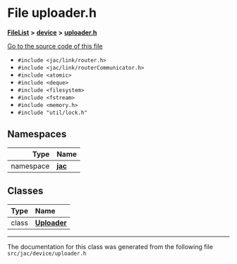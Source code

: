 

# File uploader.h



[**FileList**](files.md) **>** [**device**](dir_7dcf813d97a5be213fa89559baaee677.md) **>** [**uploader.h**](uploader_8h.md)

[Go to the source code of this file](uploader_8h_source.md)



* `#include <jac/link/router.h>`
* `#include <jac/link/routerCommunicator.h>`
* `#include <atomic>`
* `#include <deque>`
* `#include <filesystem>`
* `#include <fstream>`
* `#include <memory.h>`
* `#include "util/lock.h"`













## Namespaces

| Type | Name |
| ---: | :--- |
| namespace | [**jac**](namespacejac.md) <br> |


## Classes

| Type | Name |
| ---: | :--- |
| class | [**Uploader**](classjac_1_1Uploader.md) <br> |



















































------------------------------
The documentation for this class was generated from the following file `src/jac/device/uploader.h`

